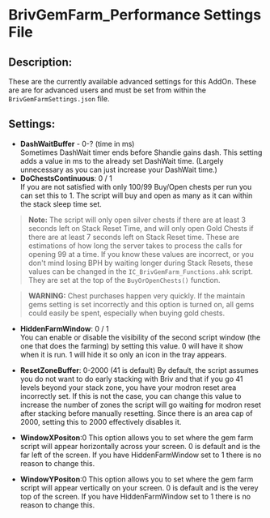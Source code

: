 # BrivGemFarm_Performance Settings File
## Description:
These are the currently available advanced settings for this AddOn. These are are for advanced users and must be set from within the ``BrivGemFarmSettings.json`` file.

## Settings: 
  
* **DashWaitBuffer** - 0-? (time in ms)  
Sometimes DashWait timer ends before Shandie gains dash. This setting adds a value in ms to the already set DashWait time. (Largely unnecessary as you can just increase your DashWait time.)
* **DoChestsContinuous**: 0 / 1  
If you are not satisfied with only 100/99 Buy/Open chests per run you can set this to 1. The script will buy and open as many as it can within the stack sleep time set. 

> **Note:** The script will only open silver chests if there are at least 3 seconds left on Stack Reset Time, and will only open Gold Chests if there are at least 7 seconds left on Stack Reset time. These are estimations of how long the server takes to process the calls for opening 99 at a time. If you know these values are incorrect, or you don't mind losing BPH by waiting longer during Stack Resets, these values can be changed in the ``IC_BrivGemFarm_Functions.ahk`` script. They are set at the top of the ``BuyOrOpenChests()`` function.  

> **WARNING:** Chest purchases happen very quickly. If the maintain gems setting is set incorrectly and this option is turned on, all gems could easily be spent, especially when buying gold chests.

* **HiddenFarmWindow**: 0 / 1  
You can enable or disable the visibility of the second script window (the one that does the farming) by setting this value. 0 will have it show when it is run. 1 will hide it so only an icon in the tray appears.

* **ResetZoneBuffer**: 0-2000 (41 is default)
By default, the script assumes you do not want to do early stacking with Briv and that if you go 41 levels beyond your stack zone, you have your modron reset area incorrectly set. If this is not the case, you can change this value to increase the number of zones the script will go waiting for modron reset after stacking before manually resetting. Since there is an area cap of 2000, setting this to 2000 effectively disables it.

* **WindowXPositon**:0
This option allows you to set where the gem farm script will appear horizontally across your screen. 0 is default and is the far left of the screen. If you have HiddenFarmWindow set to 1 there is no reason to change this.

* **WindowYPositon**:0
This option allows you to set where the gem farm script will appear vertically on your screen. 0 is default and is the verey top of the screen. If you have HiddenFarmWindow set to 1 there is no reason to change this.

